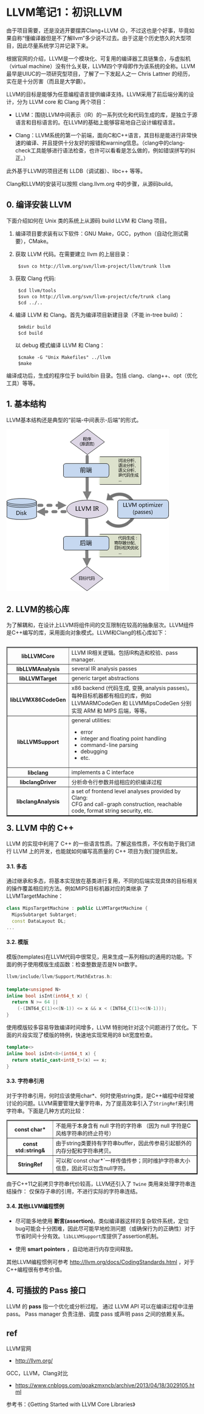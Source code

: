 
# LLVM笔记1：初识LLVM

由于项目需要，还是没逃开要摆弄Clang+LLVM ☹，不过这也是个好事，毕竟如果自称“懂编译器但是不了解llvm”多少说不过去。由于这是个历史悠久的大型项目，因此尽量系统学习并记录下来。

根据官网的介绍，LLVM是一个模块化、可复用的编译器工具链集合，与虚拟机（virtual machine）没有什么关联，LLVM四个字母即作为该系统的全称。LLVM最早是UIUC的一项研究型项目，了解了一下发起人之一 Chris Lattner 的经历，实在是十分厉害（而且是大学霸）。

LLVM的目标是能够为任意编程语言提供编译支持。LLVM采用了前后端分离的设计，分为 LLVM core 和 Clang 两个项目：

- LLVM：围绕LLVM中间表示（IR）的一系列优化和代码生成的库，是独立于源语言和目标语言的。在LLVM的基础上能够容易地自己设计编程语言。

- Clang：LLVM系统的第一个前端，面向C和C++语言，其目标是能进行非常快速的编译、并且提供十分友好的报错和warning信息。（clang中的clang-check工具能够进行语法检查，也许可以看看是怎么做的，例如错误拼写的纠正。）

此外基于LLVM的项目还有 LLDB（调试器）、libc++ 等等。

Clang和LLVM的安装可以按照 clang.llvm.org 中的步骤，从源码build。

## 0. 编译安装 LLVM

下面介绍如何在 Unix 类的系统上从源码 build LLVM 和 Clang 项目。

1. 编译项目要求装有以下软件：GNU Make，GCC，python（自动化测试需要），CMake。

2. 获取 LLVM 代码。在需要建立 llvm 的上层目录：

        $svn co http://llvm.org/svn/llvm-project/llvm/trunk llvm

3. 获取 Clang 代码:

        $cd llvm/tools
        $svn co http://llvm.org/svn/llvm-project/cfe/trunk clang
        $cd ../..

4. 编译 LLVM 和 Clang。首先为编译项目新建目录（不能 in-tree build）：

        $mkdir build
        $cd build

    以 debug 模式编译 LLVM 和 Clang：

        $cmake -G "Unix Makefiles" ../llvm
        $make

编译成功后，生成的程序位于 build/bin 目录。包括 clang、clang++、opt（优化工具）等等。


## 1. 基本结构

LLVM基本结构还是典型的“前端-中间表示-后端”的形式。

![](overview.png)

## 2. LLVM的核心库

为了解耦和，在设计上LLVM将组件间的交互限制在较高的抽象层次。LLVM组件是C++编写的库，采用面向对象模式。LLVM和Clang的核心库如下：

<table border="2" align="left">
  <tr>
    <th>libLLVMCore</th>
    <td>LLVM IR相关逻辑。包括IR构造和校验、pass manager.</td>
  </tr>
  <tr>
    <th>libLLVMAnalysis</th>
    <td>several IR analysis passes</td>
  </tr>
  <tr>
    <th>libLLVMTarget</th>
    <td>generic target abstractions</td>
  </tr>
  <tr>
    <th>libLLVMX86CodeGen</th>
    <td>x86 backend (代码生成, 变换, analysis passes)。<br/>
    每种目标机器都有相应的库，例如 LLVMARMCodeGen 和 LLVMMipsCodeGen 分别实现 ARM 和 MIPS
后端，等等。
    </td>
  </tr>
  <tr>
    <th>libLLVMSupport</th>
    <td>general utilities:
      <ul>
      <li> error </li>
      <li> integer and floating point handling </li>
      <li> command-line parsing </li>
      <li> debugging </li>
      <li> etc. </li>
      </ul>
    </td>
  </tr>
  <tr>
    <th>libclang</th>
    <td>implements a C interface</td>
  </tr>
  <tr>
    <th>libclangDriver</th>
    <td>分析命令行参数并组相应的织编译过程</td>
  </tr>
  <tr>
    <th>libclangAnalysis</th>
    <td>a set of frontend level analyses provided by
Clang:<br/>
        CFG and call-graph construction, reachable code, format string security, etc.
    </td>
  </tr>
</table>

## 3. LLVM 中的 C++

LLVM 的实现中利用了 C++ 的一些语言性质。了解这些性质，不仅有助于我们进行 LLVM 上的开发，也能就如何编写高质量的 C++ 项目为我们提供启发。

#### 3.1. 多态

通过继承和多态，将基本实现放在基类进行复用，不同的后端实现具体的目标相关的操作覆盖相应的方法。例如MIPS目标机器对应的类继承 了 LLVMTargetMachine：

```c++
class MipsTargetMachine : public LLVMTargetMachine {
  MipsSubtarget Subtarget;
  const DataLayout DL;
...
```

#### 3.2. 模版

模版(templates)在LLVM代码中很常见，用来生成一系列相似的通用的功能。下面的例子使用模版生成函数：检查整数是否是N bit数字。

```c++
llvm/include/llvm/Support/MathExtras.h:

template<unsigned N>
inline bool isInt(int64_t x) {
  return N >= 64 ||
    (-(INT64_C(1)<<(N-1)) <= x && x < (INT64_C(1)<<(N-1)));
}
```

使用模版较多容易导致编译时间增多，LLVM 特别地针对这个问题进行了优化。下面的片段实现了模版的特例，快速地实现常用的8 bit宽度检查。

```c++
template<>
inline bool isInt<8>(int64_t x) {
  return static_cast<int8_t>(x) == x;
}
```

#### 3.3. 字符串引用

对于字符串引用，何时应该使用char*、何时使用string类，是C++编程中经常被讨论的问题。LLVM需要管理大量字符串，为了提高效率引入了`StringRef`来引用字符串。下面是几种方式的比较：

<table border="2">
  <tr>
    <th>const char*</th>
    <td> 不能用于本身含有 null 字符的字符串
    （因为 null 字符是C风格字符串的终止符号）
    </td>
  </tr>
  <tr>
    <th>const std::string&</th>
    <td>由于string类要持有字符串buffer，因此传参易引起额外的内存分配和字符串拷贝。</td>
  </tr>
  <tr>
    <th>StringRef</th>
    <td>可以和`const char*`一样传值传参；同时维护字符串大小信息，因此可以包含null字符。</td>
  </tr>
</table>


由于C++11之前拷贝字符串代价较高，LLVM还引入了 `Twine` 类用来处理字符串连结操作：
仅保存子串的引用，不进行实际的字符串连结。

#### 3.4. 其他LLVM编程惯例

- 尽可能多地使用 **断言(assertion)**。类似编译器这样的复杂软件系统，定位bug可能会十分困难，因此尽可能早地检测问题（或确保行为的正确性）对于节省时间十分有效。`libLLVMSupport`库提供了assertion机制。

- 使用 **smart pointers** ，自动地进行内存空间释放。

其他LLVM编程惯例可参考 http://llvm.org/docs/CodingStandards.html
，对于C++编程很有参考价值。

## 4. 可插拔的 Pass 接口

LLVM 的 **pass** 指一个优化或分析过程。
通过 LLVM API 可以在编译过程中注册 pass。
Pass manager 负责注册、调度 pass 或声明 pass 之间的依赖关系。


## ref

LLVM官网
- http://llvm.org/

GCC，LLVM，Clang对比
- https://www.cnblogs.com/qoakzmxncb/archive/2013/04/18/3029105.html

参考书：《Getting Started with LLVM Core Libraries》

<br/><br/>
